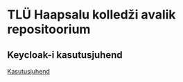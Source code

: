 # TLÜ Haapsalu kolledži avalik repositoorium

## Keycloak-i kasutusjuhend

[Kasutusjuhend](keycloak/README.md)